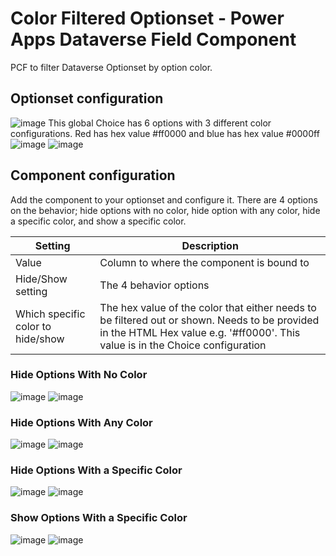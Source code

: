 # Color Filtered Optionset - Power Apps Dataverse Field Component
PCF to filter Dataverse Optionset by option color.

## Optionset configuration
![image](https://user-images.githubusercontent.com/5312410/224936282-c6dcf60a-8865-41f3-965f-2827b55d8cb8.png)
This global Choice has 6 options with 3 different color configurations. Red has hex value #ff0000 and blue has hex value #0000ff
![image](https://user-images.githubusercontent.com/5312410/224936467-76925998-2690-4659-9630-b5a16201cf3b.png)
![image](https://user-images.githubusercontent.com/5312410/224936525-2b0ecd1c-36c3-45e5-8d76-a89974b8b306.png)

## Component configuration
Add the component to your optionset and configure it. There are 4 options on the behavior; hide options with no color, hide option with any color, hide a specific color, and show a specific color.

| Setting | Description |
|---------|-------------|
| Value | Column to where the component is bound to |
| Hide/Show setting | The 4 behavior options |
| Which specific color to hide/show | The hex value of the color that either needs to be filtered out or shown. Needs to be provided in the HTML Hex value e.g. '#ff0000'. This value is in the Choice configuration |

### Hide Options With No Color
![image](https://user-images.githubusercontent.com/5312410/224937170-5338a2ca-de26-47f4-9ab4-bd2de05588d6.png)
![image](https://user-images.githubusercontent.com/5312410/224937197-1d361d70-fee0-4c2e-a855-0b3070f17afe.png)

### Hide Options With Any Color
![image](https://user-images.githubusercontent.com/5312410/224937316-24dee13a-c234-4b74-bc9c-117bbec5e8e1.png)
![image](https://user-images.githubusercontent.com/5312410/224937343-1b4b4529-ab17-473e-be39-1879324fcf1c.png)

### Hide Options With a Specific Color
![image](https://user-images.githubusercontent.com/5312410/224937448-6b8de365-2874-4582-9a1c-f1c93614dcb7.png)
![image](https://user-images.githubusercontent.com/5312410/224937477-d9a39b99-416c-441b-8294-a1bef8241187.png)

### Show Options With a Specific Color
![image](https://user-images.githubusercontent.com/5312410/224937558-2ac59121-d5c4-46eb-8590-d4f42d19a873.png)
![image](https://user-images.githubusercontent.com/5312410/224937569-7d2d194e-b22d-4e06-9833-800deb0ff6ae.png)
